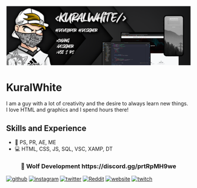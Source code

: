 ![Design and Development](https://github.com/KuralWhite/KuralWhite/blob/main/ban.png)

# KuralWhite
I am a guy with a lot of creativity and the desire to always learn new things. I love HTML and graphics
and I spend hours there!

## Skills and Experience
* 📱 PS, PR, AE, ME
* 💻 HTML, CSS, JS, SQL, VSC, XAMP, DT

<h3 align="center">🚀 Wolf Development https://discord.gg/prtRpMH9we </h3>

<a href="https://github.com/https://github.com/KuralWhite"><img src="https://camo.githubusercontent.com/bf4b11af389d1e0caf625c40c274ba71464727c43579e48f512112694888eb62/68747470733a2f2f63646e2e6a7364656c6976722e6e65742f6e706d2f73696d706c652d69636f6e7340332e302e312f69636f6e732f6769746875622e737667" alt="github" height="30" data-canonical-src="https://cdn.jsdelivr.net/npm/simple-icons@3.0.1/icons/github.svg" style="max-width: 100%;"></a>  <a href="https://www.instagram.com/kuralwhite/" rel="nofollow"><img src="https://camo.githubusercontent.com/aecaf87326884e8b0466bb799265a13fee7586246ebda3e066cb7fad82a1fd23/68747470733a2f2f63646e2e6a7364656c6976722e6e65742f6e706d2f73696d706c652d69636f6e7340332e302e312f69636f6e732f696e7374616772616d2e737667" alt="instagram" height="30" data-canonical-src="https://cdn.jsdelivr.net/npm/simple-icons@3.0.1/icons/instagram.svg" style="max-width: 100%;"></a>  <a href="https://twitter.com/Kuralwhite" rel="nofollow"><img src="https://camo.githubusercontent.com/c58e07fb34a45fd051183258b5860608dd86ac98dd151d0522e0575966082b88/68747470733a2f2f63646e2e6a7364656c6976722e6e65742f6e706d2f73696d706c652d69636f6e7340332e302e312f69636f6e732f747769747465722e737667" alt="twitter" height="30" data-canonical-src="https://cdn.jsdelivr.net/npm/simple-icons@3.0.1/icons/twitter.svg" style="max-width: 100%;"></a>  <a href="https://www.reddit.com/user/KuralWhite" rel="nofollow"><img src="https://camo.githubusercontent.com/2162bc9dfcd9866b5e076ee667878afec0a51265597d12f238612607f6104a4a/68747470733a2f2f63646e2e6a7364656c6976722e6e65742f6e706d2f73696d706c652d69636f6e7340332e302e312f69636f6e732f7265646469742e737667" alt="Reddit" height="30" data-canonical-src="https://cdn.jsdelivr.net/npm/simple-icons@3.0.1/icons/reddit.svg" style="max-width: 100%;"></a>  <a href="https://discord.gg/EP9apZgAVR" rel="nofollow"><img src="https://camo.githubusercontent.com/f2e89c2f8cca655cf69fffc7e21706a2f26cdfe8b72196f5c5e063eead1186a9/68747470733a2f2f63646e2e6a7364656c6976722e6e65742f6e706d2f73696d706c652d69636f6e7340332e302e312f69636f6e732f69636c6f75642e737667" alt="website" height="30" data-canonical-src="https://cdn.jsdelivr.net/npm/simple-icons@3.0.1/icons/icloud.svg" style="max-width: 100%;"></a>  <a href="https://www.twitch.tv/kuralwhite" rel="nofollow"><img src="https://camo.githubusercontent.com/71dc63007779b788e0693440c818a66e9f42e4cb1f9f8f08e60f8b522ba00e0e/68747470733a2f2f63646e2e6a7364656c6976722e6e65742f6e706d2f73696d706c652d69636f6e7340332e302e312f69636f6e732f7477697463682e737667" alt="twitch" height="30" data-canonical-src="https://cdn.jsdelivr.net/npm/simple-icons@3.0.1/icons/twitch.svg" style="max-width: 100%;"></a> 

